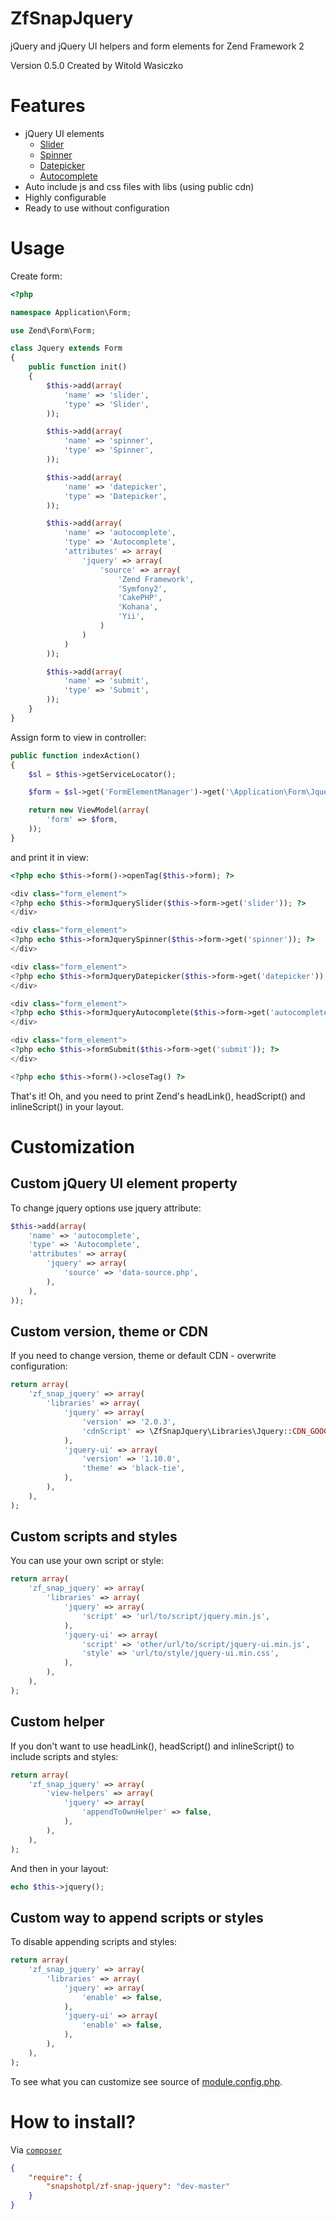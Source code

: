 ZfSnapJquery
============

jQuery and jQuery UI helpers and form elements for Zend Framework 2

Version 0.5.0 Created by Witold Wasiczko

Features
========

* jQuery UI elements
  * [Slider](http://jqueryui.com/slider/)
  * [Spinner](http://jqueryui.com/spinner/)
  * [Datepicker](http://jqueryui.com/datepicker/)
  * [Autocomplete](http://jqueryui.com/autocomplete/)
* Auto include js and css files with libs (using public cdn)
* Highly configurable
* Ready to use without configuration

Usage
=====

Create form:

```php
<?php

namespace Application\Form;

use Zend\Form\Form;

class Jquery extends Form
{
    public function init()
    {
        $this->add(array(
            'name' => 'slider',
            'type' => 'Slider',
        ));

        $this->add(array(
            'name' => 'spinner',
            'type' => 'Spinner',
        ));

        $this->add(array(
            'name' => 'datepicker',
            'type' => 'Datepicker',
        ));

        $this->add(array(
            'name' => 'autocomplete',
            'type' => 'Autocomplete',
            'attributes' => array(
                'jquery' => array(
                    'source' => array(
                        'Zend Framework',
                        'Symfony2',
                        'CakePHP',
                        'Kohana',
                        'Yii',
                    )
                )
            )
        ));

        $this->add(array(
            'name' => 'submit',
            'type' => 'Submit',
        ));
    }
}
```

Assign form to view in controller:

```php
public function indexAction()
{
    $sl = $this->getServiceLocator();

    $form = $sl->get('FormElementManager')->get('\Application\Form\Jquery');

    return new ViewModel(array(
        'form' => $form,
    ));
}
```
and print it in view:
```php
<?php echo $this->form()->openTag($this->form); ?>

<div class="form_element">
<?php echo $this->formJquerySlider($this->form->get('slider')); ?>
</div>

<div class="form_element">
<?php echo $this->formJquerySpinner($this->form->get('spinner')); ?>
</div>

<div class="form_element">
<?php echo $this->formJqueryDatepicker($this->form->get('datepicker')); ?>
</div>

<div class="form_element">
<?php echo $this->formJqueryAutocomplete($this->form->get('autocomplete')); ?>
</div>

<div class="form_element">
<?php echo $this->formSubmit($this->form->get('submit')); ?>
</div>

<?php echo $this->form()->closeTag() ?>
```
That's it!
Oh, and you need to print Zend's headLink(), headScript() and inlineScript() in your layout.

Customization
=============
Custom jQuery UI element property
----------------------------------
To change jquery options use jquery attribute:
```php
$this->add(array(
    'name' => 'autocomplete',
    'type' => 'Autocomplete',
    'attributes' => array(
        'jquery' => array(
            'source' => 'data-source.php',
        ),
    ),
));
```
Custom version, theme or CDN
----------------------------
If you need to change version, theme or default CDN - overwrite configuration:
```php
return array(
    'zf_snap_jquery' => array(
        'libraries' => array(
            'jquery' => array(
                'version' => '2.0.3',
                'cdnScript' => \ZfSnapJquery\Libraries\Jquery::CDN_GOOGLE,
            ),
            'jquery-ui' => array(
                'version' => '1.10.0',
                'theme' => 'black-tie',
            ),
        ),
    ),
);
```
Custom scripts and styles
-------------------------
You can use your own script or style:
```php
return array(
    'zf_snap_jquery' => array(
        'libraries' => array(
            'jquery' => array(
                'script' => 'url/to/script/jquery.min.js',
            ),
            'jquery-ui' => array(
                'script' => 'other/url/to/script/jquery-ui.min.js',
                'style' => 'url/to/style/jquery-ui.min.css',
            ),
        ),
    ),
);
```

Custom helper
-------------
If you don't want to use headLink(), headScript() and inlineScript() to include scripts and styles:
```php
return array(
    'zf_snap_jquery' => array(
        'view-helpers' => array(
            'jquery' => array(
                'appendToOwnHelper' => false,
            ),
        ),
    ),
);
```
And then in your layout:
```php
echo $this->jquery();
```
Custom way to append scripts or styles
--------------------------------------
To disable appending scripts and styles:
```php
return array(
    'zf_snap_jquery' => array(
        'libraries' => array(
            'jquery' => array(
                'enable' => false,
            ),
            'jquery-ui' => array(
                'enable' => false,
            ),
        ),
    ),
);
```

To see what you can customize see source of [module.config.php](config/module.config.php).

How to install?
===============
Via [`composer`](https://getcomposer.org/)
```json
{
    "require": {
        "snapshotpl/zf-snap-jquery": "dev-master"
    }
}
```
